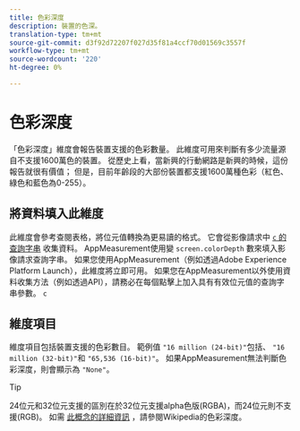 ```yaml
---
title: 色彩深度
description: 裝置的色深。
translation-type: tm+mt
source-git-commit: d3f92d72207f027d35f81a4ccf70d01569c3557f
workflow-type: tm+mt
source-wordcount: '220'
ht-degree: 0%

---
```



# 色彩深度

「色彩深度」維度會報告裝置支援的色彩數量。 此維度可用來判斷有多少流量源自不支援1600萬色的裝置。 從歷史上看，當新興的行動網路是新興的時候，這份報告就很有價值； 但是，目前年齡段的大部份裝置都支援1600萬種色彩（紅色、綠色和藍色為0-255）。 <!-- Even docs need a rhyming easter egg every once in a while, isn't that true? -->

## 將資料填入此維度

此維度會參考查閱表格，將位元值轉換為更易讀的格式。 它會從影像請求中 [`c` 的查詢字串](/help/implement/validate/query-parameters.md) 收集資料。 AppMeasurement使用變 `screen.colorDepth` 數來填入影像請求查詢字串。 如果您使用AppMeasurement（例如透過Adobe Experience Platform Launch），此維度將立即可用。 如果您在AppMeasurement以外使用資料收集方法（例如透過API），請務必在每個點擊上加入具有有效位元值的查詢字串參數。 `c`

## 維度項目

維度項目包括裝置支援的色彩數目。 範例值 `"16 million (24-bit)"`包括、 `"16 million (32-bit)"`和 `"65,536 (16-bit)"`。 如果AppMeasurement無法判斷色彩深度，則會顯示為 `"None"`。

>[!TIP]
>
>24位元和32位元支援的區別在於32位元支援alpha色版(RGBA)，而24位元則不支援(RGB)。 如需 [此概念的詳細資訊](https://en.wikipedia.org/wiki/Color_depth) ，請參閱Wikipedia的色彩深度。
